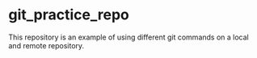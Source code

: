 # git_practice_repo
This repository is an example of using different git commands on a local and remote repository. 
